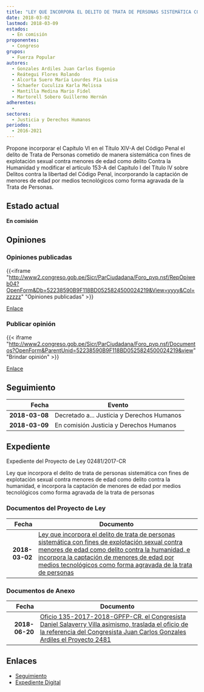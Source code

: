 ```yaml
---
title: "LEY QUE INCORPORA EL DELITO DE TRATA DE PERSONAS SISTEMÁTICA CON FINES DE EXPLOTACIÓN SEXUAL CONTRA MENORES DE EDAD COMO DELITO CONTRA LA HUMANIDAD, E INCORPORA LA CAPTACIÓN DE MENORES DE EDAD POR MEDIOS TECNOLÓGICOS COMO FORMA AGRAVADA DE LA TRATA DE PERSONAS"
date: 2018-03-02
lastmod: 2018-03-09
estados: 
  - En comisión
proponentes: 
  - Congreso
grupos: 
  - Fuerza Popular
autores: 
  - Gonzales Ardiles Juan Carlos Eugenio
  - Reátegui Flores Rolando
  - Alcorta Suero María Lourdes Pía Luisa
  - Schaefer Cuculiza Karla Melissa
  - Mantilla Medina Mario Fidel
  - Martorell Sobero Guillermo Hernán
adherentes: 
  - 
sectores: 
  - Justicia y Derechos Humanos
periodos: 
  - 2016-2021
---
```


Propone incorporar el Capítulo VI en el Título XIV-A del Código Penal el delito de Trata de Personas cometido de manera sistemática con fines de explotación sexual contra menores de edad como delito Contra la Humanidad y modificar el artículo 153-A del Capítulo I del Título IV sobre Delitos contra la libertad del Código Penal, incorporando la captación de menores de edad por medios tecnológicos como forma agravada de la Trata de Personas.


## Estado actual

**En comisión**

## Opiniones

### Opiniones publicadas

{{<iframe "http://www2.congreso.gob.pe/Sicr/ParCiudadana/Foro_pvp.nsf/RepOpiweb04?OpenForm&Db=52238590B9F118BD0525824500024219&View=yyyy&Col=zzzzz" "Opiniones publicadas" >}}

[Enlace](http://www2.congreso.gob.pe/Sicr/ParCiudadana/Foro_pvp.nsf/RepOpiweb04?OpenForm&Db=52238590B9F118BD0525824500024219&View=yyyy&Col=zzzzz)
### Publicar opinión

{{< iframe "http://www2.congreso.gob.pe/Sicr/ParCiudadana/Foro_pvp.nsf/Documentos?OpenForm&ParentUnid=52238590B9F118BD0525824500024219&view" "Brindar opinión" >}}

[Enlace](http://www2.congreso.gob.pe/Sicr/ParCiudadana/Foro_pvp.nsf/Documentos?OpenForm&ParentUnid=52238590B9F118BD0525824500024219&view)

## Seguimiento

| Fecha | Evento |
|------:|--------|
| **2018-03-08** | Decretado a... Justicia y Derechos Humanos|
| **2018-03-09** | En comisión Justicia y Derechos Humanos|


## Expediente

Expediente del Proyecto de Ley 02481/2017-CR

Ley que incorpora el delito de trata de personas sistemática con fines de explotación sexual contra menores de edad como delito contra la humanidad, e incorpora la captación de menores de edad por medios tecnológicos como forma agravada de la trata de personas


### Documentos del Proyecto de Ley

| Fecha | Documento |
|------:|--------|
| **2018-03-02** | [Ley que incorpora el delito de trata de personas sistemática con fines de explotación sexual contra menores de edad como delito contra la humanidad, e incorpora la captación de menores de edad por medios tecnológicos como forma agravada de la trata de personas](http://www.leyes.congreso.gob.pe/Documentos/2016_2021/Proyectos_de_Ley_y_de_Resoluciones_Legislativas/PL0248120180302..pdf) |

### Documentos de Anexo

| Fecha | Documento |
|------:|--------|
| **2018-06-20** | [Oficio 135-2017-2018-GPFP-CR, el Congresista Daniel Salaverry Villa asimismo, traslada el oficio de la referencia del Congresista Juan Carlos Gonzales Ardiles el Proyecto 2481](http://www.leyes.congreso.gob.pe/Documentos/2016_2021/Oficios/Congresistas/OFICIO-135-2017-2018-GPFP.pdf) |

## Enlaces 

- [Seguimiento](http://www2.congreso.gob.pe/Sicr/TraDocEstProc/CLProLey2016.nsf/f7fff46988ca05b1052578e100829cc7/1db2997c215c5857052582440073dedd?OpenDocument)
- [Expediente Digital](http://www2.congreso.gob.pe/Sicr/TraDocEstProc/CLProLey2016.nsf/f7fff46988ca05b1052578e100829cc7/1db2997c215c5857052582440073dedd?OpenDocument&Click=05257FB7005EB655.eb71d0cf91d8294e05256cdf006b5706/$Body/0.1C6C)
